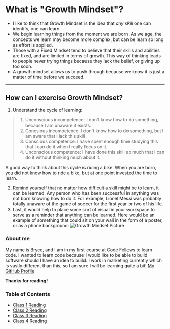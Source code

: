 # What is "Growth Mindset"?
* I like to think that Growth Mindset is the idea that *any skill* one can identify, one can learn.
* We begin learning things from the moment we are born. As we age, the concepts we learn may become more complex, but can be learn so long as effort is applied.
* Those with a Fixed Mindset tend to believe that their skills and abilities are fixed, and are limited in terms of growth. This way of thinking leads to people never trying things because they lack the belief, or giving up too soon. 
* A growth mindset allows us to push through because we know it is just a matter of time before we succeed. 
****
## How can I exercise Growth Mindset? 
1. Understand the cycle of learning:
> 1. Unconscious incompetence: I don't know how to do something, because I am unaware it exists.
> 2. Concsious incompetence: I don't know how to do something, but I am aware that I lack this skill. 
> 3. Conscious competence: I have spent enough time studying this that I can do it when I really focus on it.
> 4. Unconscious competence: I have done this skill so much that I can do it without thinking much about it. 

A good way to think about this cycle is riding a bike. When you are born, you did not know how to ride a bike, but at one point invested the time to learn. 

2. Remind yourself that no matter how difficult a skill might be to learn, it can be learned. Any person who has been successful in anything was not born knowing how to do it. For example, Lionel Messi was probably totally unaware of the game of soccer for the first year or two of his life.
3. Last, it would help to place some sort of visual in your workspace to serve as a reminder that anything can be learned. Here would be an example of something that could sit on your wall in the form of a poster, or as a phone background: 
![Growth Mindset Picture](https://metrifit.com/wp-content/uploads/2020/08/growthmindsetlandscape.jpg)

### About me
My name is Bryce, and I am in my first course at Code Fellows to learn code. I wanted to learn code because I would like to be able to build software should I have an idea to build. I work in marketing currently which is vastly different than this, so I am sure I will be learning quite a bit! 
[My GitHub Profile](https://github.com/bbrick21)

**Thanks for reading!**

### Table of Contents
* [Class 1 Reading](class1reading.md)
* [Class 2 Reading](class2reading.md)
* [Class 3 Reading](class3reading.md)
* [Class 4 Reading](Class4reading.md)
